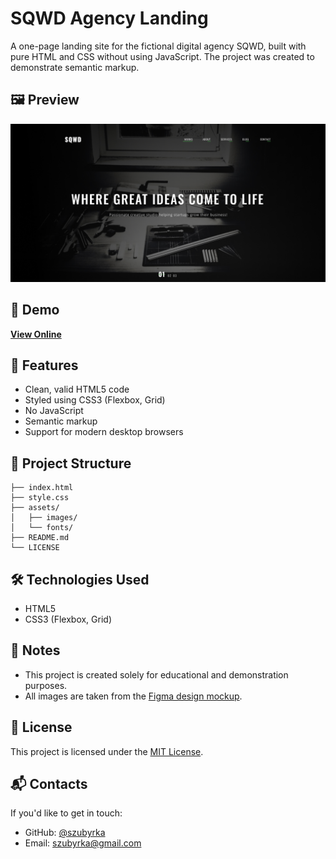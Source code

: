# SQWD Agency Landing

A one-page landing site for the fictional digital agency SQWD, built with pure HTML and CSS without using JavaScript. The project was created to demonstrate semantic markup.

## 🖼️ Preview

![SQWD Landing Screenshot](./assets/images/preview.jpg)

## 🔗 Demo

**[View Online](https://szubyrka.github.io/sqwd-agency-landing/)**

## 🚀 Features

- Clean, valid HTML5 code
- Styled using CSS3 (Flexbox, Grid)
- No JavaScript
- Semantic markup
- Support for modern desktop browsers

## 📁 Project Structure

```
├── index.html
├── style.css
├── assets/
│   ├── images/
│   └── fonts/
├── README.md
└── LICENSE
```

## 🛠️ Technologies Used

- HTML5
- CSS3 (Flexbox, Grid)

## 📌 Notes

- This project is created solely for educational and demonstration purposes.
- All images are taken from the [Figma design mockup](https://www.figma.com/file/kj9nSCo1ecFqlJ78QBmX92/Сайт-о-digital-агенстве?node-id=0%3A17&mode=dev).

## 📄 License

This project is licensed under the [MIT License](./LICENSE).

## 📬 Contacts

If you'd like to get in touch:

- GitHub: [@szubyrka](https://github.com/szubyrka)
- Email: [szubyrka@gmail.com](mailto:szubyrka@gmail.com)
